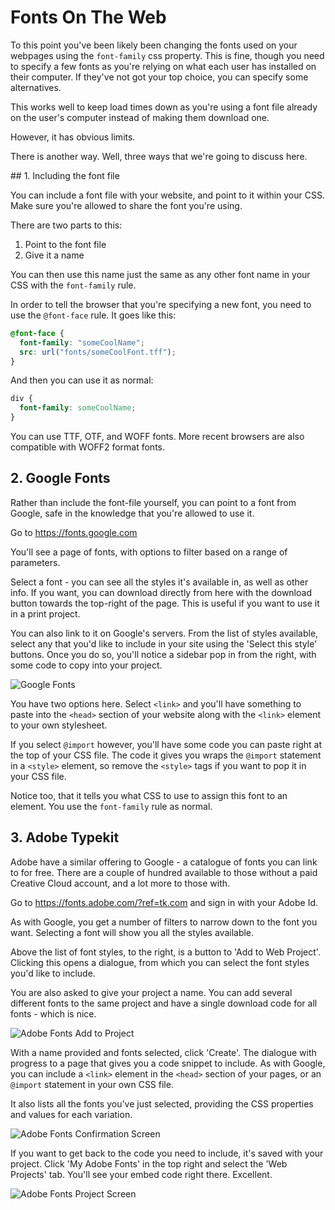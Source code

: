# Fonts On The Web

To this point you've been likely been changing the fonts used on your webpages using the `font-family` css property. This is fine, though you need to specify a few fonts as you're relying on what each user has installed on their computer. If they've not got your top choice, you can specify some alternatives.

This works well to keep load times down as you're using a font file already on the user's computer instead of making them download one.

However, it has obvious limits.

There is another way. Well, three ways that we're going to discuss here.

## 1. Including the font file

You can include a font file with your website, and point to it within your CSS. Make sure you're allowed to share the font you're using.

There are two parts to this:

1. Point to the font file
2. Give it a name

You can then use this name just the same as any other font name in your CSS with the `font-family` rule.

In order to tell the browser that you're specifying a new font, you need to use the `@font-face` rule. It goes like this:

```css
@font-face {
  font-family: "someCoolName";
  src: url("fonts/someCoolFont.tff");
}
```

And then you can use it as normal:

```CSS
div {
  font-family: someCoolName;
}
```

You can use TTF, OTF, and WOFF fonts. More recent browsers are also compatible with WOFF2 format fonts.

## 2. Google Fonts

Rather than include the font-file yourself, you can point to a font from Google, safe in the knowledge that you're allowed to use it.

Go to <https://fonts.google.com>

You'll see a page of fonts, with options to filter based on a range of parameters.

Select a font - you can see all the styles it's available in, as well as other info. If you want, you can download directly from here with the download button towards the top-right of the page. This is useful if you want to use it in a print project.

You can also link to it on Google's servers. From the list of styles available, select any that you'd like to include in your site using the 'Select this style' buttons. Once you do so, you'll notice a sidebar pop in from the right, with some code to copy into your project.

![Google Fonts](https://thomcorah.github.io/dmu-multimedia/resources/img/googleFonts1.png)

You have two options here. Select `<link>` and you'll have something to paste into the `<head>` section of your website along with the `<link>` element to your own stylesheet.

If you select `@import` however, you'll have some code you can paste right at the top of your CSS file. The code it gives you wraps the `@import` statement in a `<style>` element, so remove the `<style>` tags if you want to pop it in your CSS file.

Notice too, that it tells you what CSS to use to assign this font to an element. You use the `font-family` rule as normal.

## 3. Adobe Typekit

Adobe have a similar offering to Google - a catalogue of fonts you can link to for free. There are a couple of hundred available to those without a paid Creative Cloud account, and a lot more to those with.

Go to <https://fonts.adobe.com/?ref=tk.com> and sign in with your Adobe Id.

As with Google, you get a number of filters to narrow down to the font you want. Selecting a font will show you all the styles available.

Above the list of font styles, to the right, is a button to 'Add to Web Project'. Clicking this opens a dialogue, from which you can select the font styles you'd like to include.

You are also asked to give your project a name. You can add several different fonts to the same project and have a single download code for all fonts - which is nice.

![Adobe Fonts Add to Project](https://thomcorah.github.io/dmu-multimedia/resources/img/adobeFontsAddToProject.png)

With a name provided and fonts selected, click 'Create'. The dialogue with progress to a page that gives you a code snippet to include. As with Google, you can include a `<link>` element in the `<head>` section of your pages, or an `@import` statement in your own CSS file.

It also lists all the fonts you've just selected, providing the CSS properties and values for each variation.

![Adobe Fonts Confirmation Screen](https://thomcorah.github.io/dmu-multimedia/resources/img/adobeFontsConf.png)

If you want to get back to the code you need to include, it's saved with your project. Click 'My Adobe Fonts' in the top right and select the 'Web Projects' tab. You'll see your embed code right there. Excellent.

![Adobe Fonts Project Screen](https://thomcorah.github.io/dmu-multimedia/resources/img/adobeFontsProjectScreen.png)
